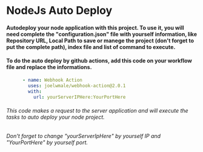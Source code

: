 # NodeJs Auto Deploy 

#### Autodeploy your node application with this project. To use it, you will need complete the "configuration.json" file with yourself information, like Repository URL, Local Path to save or manege the project (don't forget to put the complete path), index file and list of command to execute.


#### To do the auto deploy by github actions, add this code on your workflow file and replace the informations.

```yml
      - name: Webhook Action
        uses: joelwmale/webhook-action@2.0.1
        with:
          url: yourServerIPHere:YourPortHere
```

###### This code makes a request to the server application and will execute the tasks to auto deploy your node project.
###### Don't forget to change "yourServerIpHere" by yourself IP and "YourPortHere" by yourself port.
